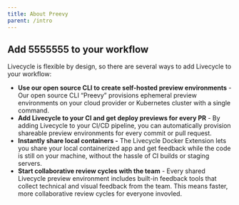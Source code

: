```yaml
---
title: About Preevy
parent: /intro
---
```


## **Add 5555555 to your workflow**

Livecycle is flexible by design, so there are several ways to add Livecycle to your workflow:

- **Use our open source CLI to create self-hosted preview environments** - Our open source CLI “Preevy” provisions ephemeral preview environments on your cloud provider or Kubernetes cluster with a single command.
- **Add Livecycle to your CI and get deploy previews for every PR** - By adding Livecycle to your CI/CD pipeline, you can automatically provision shareable preview environments for every commit or pull request.
- **Instantly share local containers -** The Livecycle Docker Extension lets you share your local containerized app and get feedback while the code is still on your machine, without the hassle of CI builds or staging servers.
- **Start collaborative review cycles with the team** - Every shared Livecycle preview environment includes built-in feedback tools that collect technical and visual feedback from the team. This means faster, more collaborative review cycles for everyone invovled.
